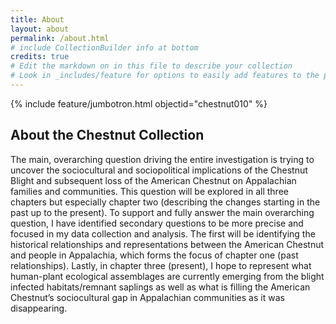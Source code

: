 ```yaml
---
title: About
layout: about
permalink: /about.html
# include CollectionBuilder info at bottom
credits: true
# Edit the markdown on in this file to describe your collection
# Look in _includes/feature for options to easily add features to the page
---
```


{% include feature/jumbotron.html objectid="chestnut010" %} 


## About the Chestnut Collection

The main, overarching question driving the entire investigation is trying to uncover the sociocultural and sociopolitical implications of the Chestnut Blight and subsequent loss of the American Chestnut on Appalachian families and communities. This question will be explored in all three chapters but especially chapter two (describing the changes starting in the past up to the present). To support and fully answer the main overarching question, I have identified secondary questions to be more precise and focused in my data collection and analysis. The first will be identifying the historical relationships and representations between the American Chestnut and people in Appalachia, which forms the focus of chapter one (past relationships). Lastly, in chapter three (present), I hope to represent what human-plant ecological assemblages are currently emerging from the blight infected habitats/remnant saplings as well as what is filling the American Chestnut’s sociocultural gap in Appalachian communities as it was disappearing.

